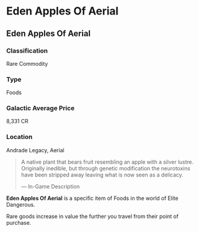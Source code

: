 # Eden Apples Of Aerial
## Eden Apples Of Aerial

### Classification

Rare Commodity

### Type

Foods

### Galactic Average Price

8,331 CR

### Location

Andrade Legacy, Aerial

> 
> 
> A native plant that bears fruit resembling an apple with a silver lustre. Originally inedible, but through genetic modification the neurotoxins have been stripped away leaving what is now seen as a delicacy.
> 
> 
> — In-Game Description
> 

**Eden Apples Of Aerial** is a specific item of Foods in the world of Elite Dangerous.

Rare goods increase in value the further you travel from their point of purchase.